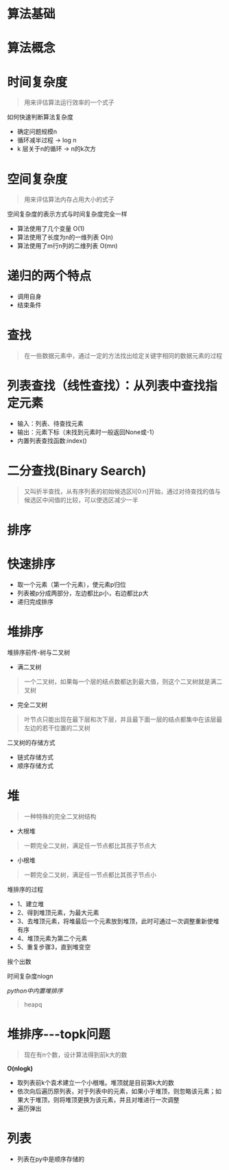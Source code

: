 # 算法基础

# 算法概念

# 时间复杂度
> 用来评估算法运行效率的一个式子

如何快速判断算法复杂度

- 确定问题规模n
- 循环减半过程 -> log n
- k 层关于n的循环 -> n的k次方

# 空间复杂度
> 用来评估算法内存占用大小的式子

空间复杂度的表示方式与时间复杂度完全一样

- 算法使用了几个变量 O(1)
- 算法使用了长度为n的一维列表 O(n)
- 算法使用了m行n列的二维列表 O(mn)

# 递归的两个特点

- 调用自身
- 结束条件

# 查找
> 在一些数据元素中，通过一定的方法找出给定关键字相同的数据元素的过程

# 列表查找（线性查找）：从列表中查找指定元素
- 输入：列表、待查找元素
- 输出：元素下标（未找到元素时一般返回None或-1）
- 内置列表查找函数:index()

# 二分查找(Binary Search)
> 又叫折半查找，从有序列表的初始候选区li[0:n]开始，通过对待查找的值与候选区中间值的比较，可以使选区减少一半

# 排序

# 快速排序
- 取一个元素（第一个元素），使元素p归位
- 列表被p分成两部分，左边都比p小，右边都比p大
- 递归完成排序

# 堆排序

堆排序前传-树与二叉树

- 满二叉树
> 一个二叉树，如果每一个层的结点数都达到最大值，则这个二叉树就是满二叉树

- 完全二叉树
> 叶节点只能出现在最下层和次下层，并且最下面一层的结点都集中在该层最左边的若干位置的二叉树

二叉树的存储方式

- 链式存储方式
- 顺序存储方式

# 堆
> 一种特殊的完全二叉树结构

- 大根堆
> 一颗完全二叉树，满足任一节点都比其孩子节点大
- 小根堆
> 一颗完全二叉树，满足任一节点都比其孩子节点小

堆排序的过程

- 1、建立堆
- 2、得到堆顶元素，为最大元素
- 3、去堆顶元素，将堆最后一个元素放到堆顶，此时可通过一次调整重新使堆有序
- 4、堆顶元素为第二个元素
- 5、重复步骤3，直到堆变空

挨个出数

时间复杂度nlogn

*python中内置堆排序*
> heapq

# 堆排序---topk问题
> 现在有n个数，设计算法得到前k大的数

**O(nlogk)**

- 取列表前k个袁术建立一个小根堆。堆顶就是目前第k大的数
- 依次向后遍历原列表，对于列表中的元素，如果小于堆顶，则忽略该元素；如果大于堆顶，则将堆顶更换为该元素，并且对堆进行一次调整
- 遍历弹出

# 列表
- 列表在py中是顺序存储的
